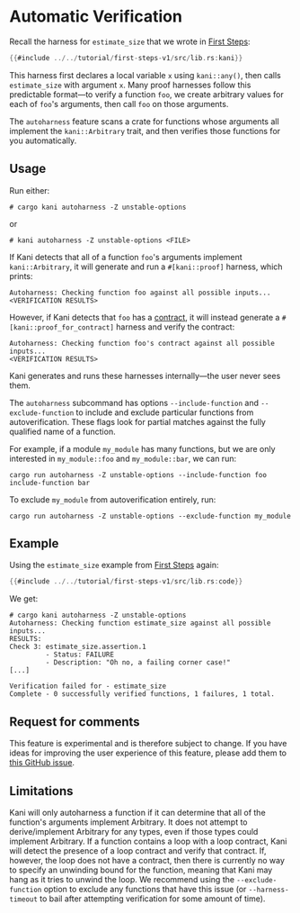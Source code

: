 # Automatic Verification

Recall the harness for `estimate_size` that we wrote in [First Steps](../../tutorial-first-steps.md):
```rust
{{#include ../../tutorial/first-steps-v1/src/lib.rs:kani}}
```

This harness first declares a local variable `x` using `kani::any()`, then calls `estimate_size` with argument `x`.
Many proof harnesses follow this predictable format—to verify a function `foo`, we create arbitrary values for each of `foo`'s arguments, then call `foo` on those arguments.

The `autoharness` feature scans a crate for functions whose arguments all implement the `kani::Arbitrary` trait, and then verifies those functions for you automatically.

## Usage
Run either:
```
# cargo kani autoharness -Z unstable-options
```
or
```
# kani autoharness -Z unstable-options <FILE>
```

If Kani detects that all of a function `foo`'s arguments implement `kani::Arbitrary`, it will generate and run a `#[kani::proof]` harness, which prints:

```
Autoharness: Checking function foo against all possible inputs...
<VERIFICATION RESULTS>
```

However, if Kani detects that `foo` has a [contract](./contracts.md), it will instead generate a `#[kani::proof_for_contract]` harness and verify the contract:
```
Autoharness: Checking function foo's contract against all possible inputs...
<VERIFICATION RESULTS>
```

Kani generates and runs these harnesses internally—the user never sees them.

The `autoharness` subcommand has options `--include-function` and `--exclude-function` to include and exclude particular functions from autoverification.
These flags look for partial matches against the fully qualified name of a function.

For example, if a module `my_module` has many functions, but we are only interested in `my_module::foo` and `my_module::bar`, we can run:
```
cargo run autoharness -Z unstable-options --include-function foo include-function bar
```
To exclude `my_module` from autoverification entirely, run:
```
cargo run autoharness -Z unstable-options --exclude-function my_module
```

## Example
Using the `estimate_size` example from [First Steps](../../tutorial-first-steps.md) again:
```rust
{{#include ../../tutorial/first-steps-v1/src/lib.rs:code}}
```

We get:

```
# cargo kani autoharness -Z unstable-options
Autoharness: Checking function estimate_size against all possible inputs...
RESULTS:
Check 3: estimate_size.assertion.1
         - Status: FAILURE
         - Description: "Oh no, a failing corner case!"
[...]

Verification failed for - estimate_size
Complete - 0 successfully verified functions, 1 failures, 1 total.
```

## Request for comments
This feature is experimental and is therefore subject to change.
If you have ideas for improving the user experience of this feature,
please add them to [this GitHub issue](https://github.com/model-checking/kani/issues/3832).

## Limitations
Kani will only autoharness a function if it can determine that all of the function's arguments implement Arbitrary.
It does not attempt to derive/implement Arbitrary for any types, even if those types could implement Arbitrary.
If a function contains a loop with a loop contract, Kani will detect the presence of a loop contract and verify that contract.
If, however, the loop does not have a contract, then there is currently no way to specify an unwinding bound for the function, meaning that Kani may hang as it tries to unwind the loop.
We recommend using the `--exclude-function` option to exclude any functions that have this issue (or `--harness-timeout` to bail after attempting verification for some amount of time).